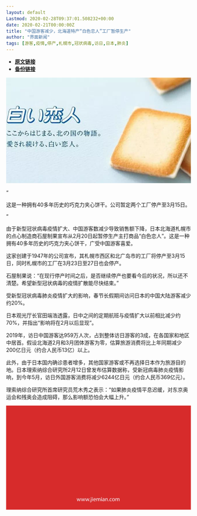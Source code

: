 ```yaml
---
layout: default
Lastmod: 2020-02-28T09:37:01.508232+00:00
date: 2020-02-21T00:00:00Z
title: "中国游客减少，北海道特产“白色恋人”工厂暂停生产"
author: "界面新闻"
tags: [游客,疫情,停产,札幌市,冠状病毒,访日,日本,肺炎]
---
```


* [**原文链接**](http://mp.weixin.qq.com/s?__biz=MjM5NTE0ODc2Nw==&amp;mid=2650463949&amp;idx=4&amp;sn=5f53b30cc814089bf4ddcc7f9115962d&amp;chksm=bef2987d8985116b46c1ab6c107e3e74c9dcaef0300869bff99531ded096901f1414af9b0952#rd)
* [**备份链接**](http://archive.today/upOVo)


![](/images/post/57d41b5ced1db94faa4d69202efe9c80.jpg)

“

  

这是一种拥有40多年历史的巧克力夹心饼干。公司暂定两个工厂停产至3月15日。

  

”

由于新型冠状病毒疫情扩大、中国游客数减少导致销售额下降，日本北海道札幌市的点心制造商石屋制果宣布从2月20日起暂停生产主打商品“白色恋人”。这是一种拥有40多年历史的巧克力夹心饼干，广受中国游客喜爱。  

这家创建于1947年的公司宣布，其札幌市西区和北广岛市的工厂将停产至3月15日，同时札幌市的工厂在3月23日至27日也会停产。

石屋制果说：“在现行停产时间之后，是否继续停产也要看今后的状况，所以还不清楚。希望新型冠状病毒的疫情扩散能尽快结束。”

受新型冠状病毒肺炎疫情扩大的影响，春节长假期间访问日本的中国大陆游客减少约20%。

日本观光厅长官田端浩透露，日中之间的定期航班与疫情扩大以前相比减少约70%，并指出“影响将在2月以后显现”。

2019年，访日中国游客达959万人次，占到整体访日游客的3成，在各国家和地区中居首。假设北海道2月和3月团体游客为零，估算旅游消费将比上年同期减少200亿日元（约合人民币13亿）以上。

此外，由于日本国内确诊患者增多，其他国家游客或不再选择日本作为旅游目的地。日本理索纳综合研究所2月12日曾发布估算数据称，受新冠病毒肺炎疫情影响，到今年5月，访日外国游客消费将减少6244亿日元（约合人民币369亿元）。

理索纳综合研究所首席研究员荒木秀之表示：“如果肺炎疫情平息迟缓，对东京奥运会和残奥会造成阻碍，那么影响额恐怕会大幅上升。”

![](/images/post/3ef9527fd7edfb43b0c70486c7a956af.jpg)

